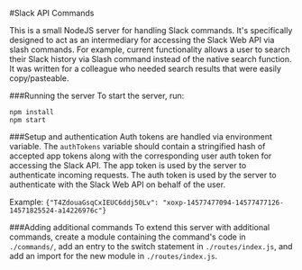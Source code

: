 #Slack API Commands

This is a small NodeJS server for handling Slack commands. It's specifically
designed to act as an intermediary for accessing the Slack Web API via slash
commands. For example, current functionality allows a user to search their
Slack history via Slash command instead of the native search function. It was
written for a colleague who needed search results that were easily
copy/pasteable.

###Running the server
To start the server, run:

    npm install
    npm start

###Setup and authentication
Auth tokens are handled via environment variable. The
`authTokens` variable should contain a stringified hash of accepted app tokens
along with the corresponding user auth token for accessing the Slack API. The
app token is used by the server to authenticate incoming requests. The auth
token is used by the server to authenticate with the Slack Web API on behalf
of the user.

Example:
`{"T4ZdouaGsqCxIEUC6ddj50Lv":
"xoxp-14577477094-14577477126-14571825524-a14226976c"}`

###Adding additional commands
To extend this server with additional commands, create a module containing the
command's code in `./commands/`, add an entry to the switch statement in
`./routes/index.js`, and add an import for the new module in
`./routes/index.js`.
